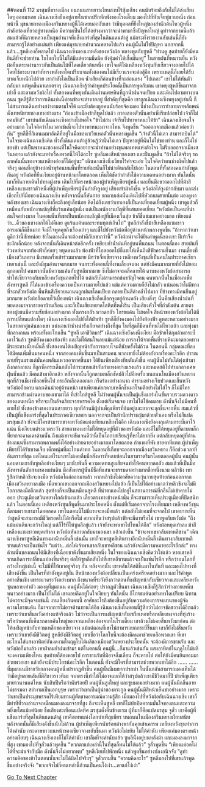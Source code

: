 ##ตอนที่ 112 มรสุมที่ขวางเมือง
บนถนนสายยาวเงียบสงบไร้สุ้มเสียง คนนับร้อยถึงกับไม่ได้ส่งเสียงใดๆ ออกมาเลย
เฉินฉางเซิงยืนอยู่ภายในซากปรักหักพังของโรงเตี๊ยม มองไปที่หัวเจี้ยฟูแวบหนึ่ง ก่อนหน้านี้ มุขนายกของเมืองสวินหยางผู้นี้ได้เคยบอกกับเขา ว่ามีบุคคลที่ยิ่งใหญ่ของสำนักต้นไหวผู้หนึ่งกำลังท่องเที่ยวอยู่ทางเหนือ มีความเป็นไปได้อย่างมากว่าจะนำพามาซึ่งปัญหาใหญ่
ดูท่าจากยามนี้แล้ว สมแล้วที่นิกายหลวงเป็นขุมอำนาจที่แข็งแกร่งที่สุดในดินแดนต้าลู่ แม้กระทั่งรายงานลับเช่นนี้ก็ยังสามารถรู้ได้อย่างแม่นยำ เพียงแค่มุขนายกคำนวณพลาดไปแล้ว คนผู้นั้นไม่ใช่ปัญหา นอกจากนี้แล้ว...ซูหลีเองก็พลาดไป
เฉินฉางเซิงมองเงาหลังของหวังผ้อ พลางพูดกับซูหลี “ท่านดู สุดท้ายก็ยังมีคนยินดีที่จะช่วยท่าน ใบโลกใบนี้ไม่ได้มีแต่ความมืดมิด ยังคุ้มค่าให้เชื่อมั่นอยู่”
ในสายฝนที่หนาวเย็น หวังผ้อยืนตระหง่านราวกับเป็นต้นไม้ที่โดดเดี่ยวต้นหนึ่ง เขาโจมตีให้เหลียงหวังซุนกับเซียวจางถอยไปได้ โดยใช้กระบวนท่าที่ทรงพลังหาใดเปรียบจนทั้งสองคนไม่มีเรี่ยวแรงจะต่อสู้อีก เพราะเหตุนี้ก็เลยได้รับบาดเจ็บหนักไปด้วย เขากำลังไอเป็นเลือด น้ำเสียงก็ค่อนข้างที่จะอ่อนแรง
“ไปเถอะ” เขาไม่ได้หันตัวกลับมา แต่พูดขึ้นมาเลยตรงๆ
เฉินฉางเซิงรู้ว่าคำพูดประโยคนี้เป็นการพูดกับตน เขาพยุงซูหลีขึ้นมาจากเก้าอี้ และตามหวังผ้อไป ทั้งสองคนที่พยุงกันเดินผ่านเศษหินที่ถูกน้ำฝนจนเปียก และเดินไปตามทางบนถนน
ซูหลีรู้สึกว่าการเดินเช่นนี้ค่อนข้างจะลำบากอยู่ ที่สำคัญที่สุดคือ เขาถูกเฉินฉางเซิงพยุงอยู่เช่นนี้ ก็ไม่สามารถเดินอย่างสง่างามตามใจได้ และยิ่งต้องถูกคนนับร้อยจ้องมอง นี่ช่างเป็นการทำลายภาพลักษณ์ดั่งเทพนิยายของเขาอย่างแรง
“ก่อนเข้าเมืองข้าก็พูดไปแล้ว กวางสองตัวนั้นอย่าเพิ่งรีบปล่อยไป เจ้าก็ไม่ยอมฟัง!”
เขาบ่นกับเฉินฉางเซิงอย่างไม่พอใจ “ข้าไม่สน เจ้ารีบไปหาพาหนะให้ข้า”
เฉินฉางเซิงจนใจอย่างมาก ในใจคิดว่าในเวลาเช่นนี้จะไปหาพาหนะมาจากไหน จึงพูดขึ้น “รอออกจากเมืองแล้วค่อยว่ากัน”
ซูหลีชี้ที่กิเลนเมฆาอัคคีที่อยู่ในมือของเซวียเหอตัวนั้นพลางพูดขึ้น “เจ้าตัวนี้ไม่เลว สามารถบินได้”
ในใจของเฉินฉางเซิงคิด ทั่วทั้งดินแดนต้าลู่ล้วนรู้ว่านั่นไม่เลว ปัญหาอยู่ที่นั่นไม่ใช่ของท่าน และก็ไม่ใช่ของข้า แต่เป็นพาหนะของคนที่ในใจคิดอยากจะฆ่าท่านอย่างขุนพลเทพแห่งต้าโจว ไม่รีบออกจากเมืองสวินหยาง แล้วยังจะมาทำเรื่องพวกนี้ให้ได้อะไร
ซูหลีมองสีหน้าของเขา และฝืนพูดขึ้น “ถ้าไม่ได้จริงๆ รถลากคันนั้นของจวนเหลียงอ๋องก็ได้อยู่นะ”
เฉินฉางเซิงนิ่งเงียบไร้คำจะเอ่ย ในใจคิดว่าตนช่างผิดไปแล้วจริงๆ ตอนที่อยู่ข้างบ่อน้ำพุร้อนบนพื้นที่ราบหิมะนั้นก็ไม่น่าเดินกลับไปเลย ในตอนที่ทั้งสองคนกำลังพูดกันอยู่ หวังผ้อที่ยืนเงียบอยู่ด้านหน้ามาโดยตลอด เห็นได้ชัดว่ากำลังใช้ความอดทนอย่างมาก ทันใดนั้น เขาก็หันกายเดินไปทางฝูงชน เดินไปที่ตรงหน้าของผู้บำเพ็ญเพียรผู้หนึ่ง และยื่นมือขวาออกไปที่ม้าสีเหลืองแซมขาวตัวหนึ่งที่ผู้บำเพ็ญเพียรผู้นั้นกำลังจูงอยู่
เสียงเท้าม้าดังขึ้น หวังผ้อได้จูงม้ากลับมา และส่งเชือกไปที่มือของเฉินฉางเซิง หลังจากนั้นก็หันกาย ยกดาบเล่มนั้นเดินไปที่หัวถนนสายนั้นต่อ มองดูเงาหลังของเขา เฉินฉางเซิงก็ตะลึงอยู่เล็กน้อย คิดไม่ถึงเลยว่าเขาเองก็เป็นคนที่ยอดเยี่ยมผู้หนึ่ง
เขาดูแล้วก็เหมือนกับพนักงานบัญชีที่แร้นแค้นผู้หนึ่ง แต่เป็นพนักงานบัญชีที่แสนยอดเยี่ยม
“หวังผ้อเป็นคนที่น่าสนใจอย่างมาก ในตอนนั้นที่เขาเป็นพนักงานบัญชีอยู่ที่เมืองเวิ่นสุ่ย ข้าก็ชื่นชมเขาอย่างมาก เพียงแต่ว่า...คิ้วของเขางอกได้ไม่ดีเลย ดูแร้นแค้นและระทมทุกข์เกินไป”
ซูหลีกำลังขี่ม้าสีเหลืองแซมขาว อารมณ์ก็ดีขึ้นมาก จึงมีใจพูดคุยถึงเรื่องเก่าๆ และชี้ไปยังหวังผ้อที่อยู่ด้านหน้าพลางพูดขึ้น “ถ้าหากว่าเขาดูดีกว่านี้สักหน่อย ข้าในตอนนั้นจะต้องทำดีกับเขากว่านี้”
หวังผ้อน่าจะได้ยินคำพูดนี้ของเขา ฝีเท้าจึงชะงักเล็กน้อย หลังจากนั้นก็เดินหน้าต่ออีกครั้ง เหยียบย่ำน้ำฝนที่อยู่บนพื้นถนน ในตอนนี้เอง สายฝนที่ร่วงหล่นจากท้องฟ้าก็ค่อยๆ หยุดลงแล้ว ท้องฟ้าที่ไกลออกไปก็เผยให้เห็นถึงสีฟ้าครามขึ้นมา
งานเลี้ยงที่เมืองสวินหยาง มีแขกเหรื่อเข้าร่วมมากมาย มีฮว่าเจี่ยเซียวจาง เหลียงหวังซุนที่เป็นคนในประกาศเซียวเหยาเช่นนี้ และยังมีขุมอำนาจมากมาย จนกระทั่งตอนนี้ที่งานเลี้ยงจบลง แต่ยังมีคนมากมายที่ยังไม่ยอมลุกออกไป
คนพวกนั้นมีความแค้นกับซูหลีมากมาย ซึ่งไม่อาจจะคลี่คลายได้
ดาบของหวังผ้อสามารถทำให้เซียวจางกับเหลียงหวังซุนถอยไปได้ แต่กลับไม่สามารถข่มขวัญใจคน คนพวกนั้นในเมื่อมาเพื่อสังหารซูหลี ก็ได้มองข้ามเรื่องความเป็นความตายไปแล้ว แม้แต่ความตายก็ยังไม่กลัว แน่นอนว่าไม่มีทางที่จะกลัวหวังผ้อ
พื้นหินสีเขียวบนถนนถูกฝนชโลมเปียก กลายเป็นสีดำคล้ำไปมาก ที่ข้างทางมีคนยืนอยู่มากมาย
หวังผ้อถือดาบไว้เบื้องหน้า เฉินฉางเซิงถือเชือกจูงอยู่ด้านหลัง เสียงติ๋งๆ นั่นคือเสียงน้ำฝนที่หยดลงมาจากชายคาบ้านเรือน และก็เป็นเสียงหยาดโลหิตที่หลั่งริน เป็นเสียงหัวใจที่กำลังเต้น
สายตาของฝูงชนมีความซับซ้อนอย่างมาก ทั้งเกรงกลัว หวาดกลัว โกรธแค้น ไม่พอใจ
สีหน้าของหวังผ้อไม่ได้มีการเปลี่ยนแปลงใดๆ เฉินฉางเซิงมองไปยังใต้ฝ่าเท้า ซูหลีก็ยังคงมองไปยังท้องฟ้า ดูหละหลวมอย่างมาก ในสายตาคู่แค้นของเขา แน่นอนว่าช่างน่ารังเกียจอย่างถึงที่สุด
ในที่สุดก็มีคนที่ทนไม่ไหวแล้ว และพุ่งมาที่กลางถนน พร้อมทั้งตะโกนขึ้น “ซูหลี เอาชีวิตมา!”
เฉินฉางเซิงยังคงนิ่งเงียบ มือซ้ายได้กุมด้ามกระบี่เอาไว้แล้ว ซูหลียังคงมองท้องฟ้า และไม่ได้สนใจเลยแม้แต่น้อย
การลงใต้จากพื้นที่ราบหิมะมาตลอดทาง มีระยะทางนับหมื่นลี้ ทั้งสองคนได้เผชิญหน้ากับการลอบโจมตีนับครั้งไม่ถ้วน ในตอนนี้ กลุ่มคณะที่ลงใต้มีคนเพิ่มขึ้นมาคนหนึ่ง จากสองคนเพิ่มขึ้นมาเป็นสามคน พวกเขายิ่งไม่ต้องกังวลเรื่องอะไรอีก
ปราณดาบที่รุนแรงแต่มั่นคงพลันแหวกอากาศขึ้นมา ได้ยินเพียงเสียงทึบตันดังขึ้น คนผู้นั้นไม่ทันได้พุ่งเข้ามาถึงกลางถนน ก็ถูกซัดกระเด็นกลับไปกระแทกเข้ากับกำแพงอย่างแรงแล้ว และหมดสติไปท่ามกลางเศษฝุ่นนั่นแล้ว
มีคนเข้ามาอีกแล้ว หลังจากนั้นก็ถูกดาบเหล็กซัดปลิวไปอีกครั้ง บนถนนในเมืองสวินหยาง ทุกที่ล้วนมีเงาที่ลอยขึ้นไป กระอักเลือดออกมา กรีดร้องอย่างอนาถ คำรามอย่างเจ็บปวดและสิ้นหวัง
หวังผ้อถือดาบ และเดินนำอยู่ด้านหน้า เขาเพียงแค่ยกดาบเหล็กขึ้นมาโจมตีอย่างไม่ใส่ใจ ก็ไม่มีใครสามารถข้ามผ่านดาบของเขามาได้ ที่เข้าใกล้ซูหลี ไม่ว่าคนผู้นั้นจะเป็นผู้แข็งแกร่งในขั้นรวบรวมดวงดาวของแดนเหนือ หรือจะเป็นอัจฉริยะจากพรรคใด
ตั้งแต่เริ่มจนจบ เขาไม่ได้ใช้คมดาบ ดังนั้นจึงไม่มีคนที่ตายไป
ทั้งสองข้างของถนนสายยาว ทุกที่ล้วนมีผู้บำเพ็ญเพียรที่ล้มอยู่และยากจะลุกขึ้นจากพื้น
สมแล้วที่เป็นผู้ที่แข็งแกร่งที่สุดในประกาศเซียวเหยา
นอกจากจะเป็นห้านักปราชญ์มาด้วยตัวเอง หรือไม่ก็แปดมรสุมแล้ว ยังจะมีใครสามารถขวางหวังผ้อแห่งเทียนเหลียงได้อีก
เฉินฉางเซิงยังคงกุมด้ามกระบี่เอาไว้แน่น นิ่งเงียบแต่ระแวดระวัง
สายตาของเขาไม่ได้หยุดอยู่ที่ตัวของหวังผ้อ และก็ไม่ได้หยุดอยู่ที่ดาบเหล็กที่ยากจะคาดเดาด้ามนั้น ถึงแม้เขาจะชัดเจนดีว่านี่เป็นโอกาสเรียนรู้ที่หาได้ยากยิ่ง แต่กลับหยุดอยู่ที่ด้านข้างถนนซึ่งสามารถพลาดพลั้งได้อย่างง่ายดายอย่างมากมาโดยตลอด
กำแพงที่พัง ชายคาที่แตก ผู้บำเพ็ญเพียรที่ได้รับบาดเจ็บ เด็กหนุ่มที่ตะโกนด่าทอ
ในตอนที่เกือบจะออกจากเมืองสวินหยาง ก็คือช่วงเวลาที่อันตรายที่สุด
แต่ไหนแต่ไรมาเขาไม่เคยลืมมือสังหารที่หลบซ่อนในยามราตรีมาโดยตลอดผู้นั้น
คนผู้นั้นแอบตามเขากับซูหลีอย่างเงียบๆ มานับพันลี้ ความอดทนสูงเสียจนทำให้คนหวาดกลัว สมแล้วที่เป็นมือสังหารอันดับสามของแผ่นดิน
มือสังหารผู้นั้นมีชื่อที่แสนจะธรรมดาอย่างมากชื่อหนึ่งนาม หลิวชิง
เขารู้สึกว่าหลิวชิงจะลงมือ
หวังผ้อโผล่ออกมาแล้ว หากหลิวชิงไม่อาศัยความวุ่นวายสุดท้ายก่อนออกจากเมืองสวินหยางลงมือ เมื่อพวกเขาออกจากเมืองสวินหยางไปแล้ว ก็เป็นไปได้อย่างมากว่าหลิวชิงจะไม่มีโอกาสลงมืออีกแล้ว สุดท้ายก็จะเป็นเหมือนซูหลี ที่นำตนเองไปอยู่ในสถานการณ์ที่กลืนไม่เข้าคายไม่ออก
ประตูเมืองสวินหยางใกล้เข้ามาแล้ว เลี้ยวตรงทางข้างหน้านั่น ก็จะสามารถเห็นประตูเมืองที่ปิดสนิทแล้ว
ในตอนนี้เอง เหลียงหวังซุนก็พูดขึ้นมาประโยคหนึ่ง
ตั้งแต่ที่เริ่มออกจากโรงเตี๊ยมมา เหลียงหวังซุนก็ตามพวกเขามาโดยตลอด
เขาในตอนนี้ไม่มีแรงจะลงมือแล้ว แต่กลับไม่ยอมที่จะจากไป
เขาอยากเห็นว่าซูหลีจะสามารถมีชีวิตรอดไปได้หรือไม่ อยากเห็นว่าสรุปแล้วฟ้าจะมีตาหรือไม่
เขาพูดกับหวังผ้อ “ถึงแม้แผ่นดินจะกว้างใหญ่ แต่ก็ไร้ที่ให้ซูหลีอยู่แล้ว เจ้ายังจะพาเขาไปไหนได้อีก”
หวังผ้อหยุดเท้าลง
ม้าสีเหลืองแซมขาวหยุดเท้าลง
หวังผ้อหันกายกลับมามองเขา แล้วเอ่ยขึ้น “ข้าจะพาเขากลับเขาหลีซาน”
เฉินฉางเซิงพาซูหลีเดินทางมานับหมื่นลี้
เช่นนั้น เขาก็จะพาซูหลีเดินทางอีกนับหมื่นลี้ เดินทางกลับเขาหลีซานแล้วจะเป็นเช่นไร
“แต่ว่า...ต่อให้เจ้าพาเขากลับเขาหลีซาน แล้วยังจะมีความหมายอะไรอีกล่ะ”
ทางด้านนั้นของถนนได้มีเสียงที่เฉื่อยชาดังขึ้นมาเสียงหนึ่ง
ในใจของเฉินฉางเซิงคิดว่าใช่แล้ว หากเขาหลีซานเกิดการเปลี่ยนแปลงขึ้นจริงๆ ต่อให้ซูหลีกลับไปที่เขาหลีซานแล้วจะเป็นเช่นไรอีก
หรือว่าบนโลกที่กว้างใหญ่เช่นนี้ จะไม่มีที่ให้เขาอยู่จริงๆ กัน
หลังจากนั้น เขาพลันได้สติขึ้นมาในทันที และมองไปทางที่เสียงดังขึ้น
เป็นใครที่กำลังพูดอยู่กัน
สีหน้าของหวังผ้อเปลี่ยนเป็นเคร่งเครียดอย่างมาก และไร้คำพูดอย่างสิ้นเชิง
เขาระแวดระวังอย่างมาก ถึงขนาดที่ระวังยิ่งกว่าตอนที่เผชิญหน้ากับเซียวจางและเหลียงหวังซุนหลายเท่าตัว
มองดูที่มุมถนน คนผู้นั้นได้ค่อยๆ ปรากฏตัวขึ้นมา เฉินฉางเซิงก็รู้สึกว่าร่างกายเหน็บหนาวอย่างมาก
เป็นไปไม่ได้
เขาแอบคิดอยู่ในใจเงียบๆ
ทันใดนั้น ก็โกรธแค้นอย่างหาใดเปรียบ
นิทาน ไม่ควรจะมีจุดจบเช่นนี้
งานเลี้ยงกินคนนี้ อาศัยอะไรถึงต้องขึ้นอยู่กับความต้องการจบงานของผู้จัด
ความโกรธแค้น ก็มาจากการไม่อาจต้านทานได้อีก
เฉินฉางเซิงในตอนนี้รู้สึกว่าไม่อาจขัดขวางได้อีกแล้ว เพราะว่าเขาสิ้นหวังอย่างแท้จริงแล้ว
ไม่ว่าจะเป็นการเผชิญหน้ากับเซวียเหอหรือเหลียงหงจวงที่ทุ่งร้าง หรือว่าตอนที่เห็นรถลากคันใหญ่ของจวนเหลียงอ๋องจากในโรงเตี๊ยม เขาล้วนไม่เคยสิ้นหวังมาก่อน ต่อให้เผชิญหน้ากับทวนเหล็กของเซียวจาง แม้แต่ตอนที่เขาไม่สามารถยกกระบี่ขึ้นมา เขาก็ยังไม่สิ้นหวัง
เพราะว่าเขายังมีชีวิตอยู่ ซูหลียังมีชีวิตอยู่ เขาเชื่อว่าโลกใบนี้จะต้องมีคนมาช่วยเหลือพวกเขา
ที่เขาตะโกนใส่แสงอาทิตย์อันงดงามในฤดูใบไม้ผลิของเมืองสวินหยางประโยคนั้น จะต้องมีการขานรับ
และหวังผ้อก็มาแล้ว
เขาฝ่าลมย่ำฝนเข้ามา
แต่ในตอนนี้ คนผู้นี้...ก็มาแล้วเช่นกัน
แสงอาทิตย์ในฤดูใบไม้ผลิจะงดงามเพียงไหน สุดท้ายก็ต้องหายไป
การขานรับที่มิอาจลืมเลือน ก็จะหายไป
ต่อให้ยังมีคนยินยอมมาช่วยพวกเขา แล้วยังจะมีประโยชน์อะไรอีก
ในตอนนี้ ยังจะมีใครที่สามารถช่วยพวกเขาได้อีก
......
......
ที่มุมถนนมีชายวัยกลางคนผู้หนึ่งปรากฏตัวขึ้น
คนผู้นั้นมีผมยาวปรกบ่า ในนั้นกลับสามารถมองเห็นได้ว่ามีอยู่หลายเส้นที่มีสีขาวราวหิมะ
จากตรงนี้ทำให้ไม่อาจแยกได้ว่าสรุปแล้วเขามีชีวิตมากี่ปี บำเพ็ญเพียรมายาวนานแค่ไหน
นับสิบปีหรือว่านับร้อยปี
คนผู้นั้นสูงใหญ่ และซูบผอมอย่างมาก
คนผู้นั้นมีกลิ่นอายไม่ธรรมดา สง่างามเป็นเอกบุรุษ เพราะว่าเขาเป็นผู้นำของตระกูล
คนผู้นั้นมีสีหน้าเย็นชาอย่างมาก เพราะว่าเขาเป็นประมุขพรรคไร้เทียมทานผู้ตัดขาดอารมณ์ความรู้สึก
เมื่อมองไปที่หวังผ้อกับเฉินฉางเซิง เขาก็มีท่าทีที่วางอำนาจเหมือนมองลงมาจากที่สูง
ถึงจะเห็นซูหลี เขาก็ไม่ปกปิดความมั่นใจของตนและความหยิ่งยโสแม้แต่น้อย
ชื่อเสียงสะเทือนแปดทิศ มรสุมดั่งคืนข้างแรม
ผู้ที่มาก็คือแปดมรสุม
จูลั่ว
เขาคือผู้ที่แข็งแกร่งที่สุดในดินแดนต้าลู่
เขาคือเทพแห่งโลกบำเพ็ญเพียร
บนถนนในเมืองสวินหยางเงียบสนิท หลังจากนั้นก็มีเสียงดังขึ้นนับไม่ถ้วน
ผู้บำเพ็ญเพียรนับร้อยต่างพากันคุกเข่าเคารพ
เหลียงหวังซุนทำการโค้งคำนับ
กระดาษขาวบนหน้าของเซียวจางขยับขึ้นมา
หวังผ้อไม่ขยับ ไม่ได้คำนับ เพียงแค่มองตรงหน้าอย่างเงียบๆ
เฉินฉางเซิงเองก็ไม่ได้คำนับ เขาลืมที่จะคำนับแล้ว
ซูหลีนั่งอยู่บนหลังม้า และมองลงมาจากที่สูง
เขามองไปที่จูลั่วแล้วพูดขึ้น “พวกตาแก่เหล่านี้ในที่สุดก็ทนไม่ได้แล้ว”
จูลั่วพูดขึ้น “เพียงแค่อดไม่ได้ที่จะฆ่าเจ้ากับมือ ดังนั้นจึงไม่อยากพบ”
ซูหลีเงียบไปพักหนึ่ง แล้วพูดขึ้นอย่างปลงอนิจจัง “ดูท่า ความคิดของข้าในตอนนั้นจะไม่ได้ผิดไปจริงๆ”
จูลั่วถามขึ้น “ความคิดอะไร”
ซูหลีมองไปที่เขาแล้วพูดขึ้นอย่างจริงจัง “พวกเจ้าไม่กี่คนเหล่านี้ล้วนเป็นคนโง่เง่า...ตาแก่โง่เง่า”


[Go To Next Chapter]( ./399.md)